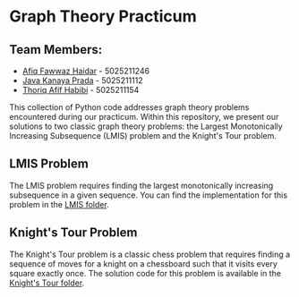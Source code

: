 # Graph Theory Practicum

## Team Members:
- [Afiq Fawwaz Haidar](https://github.com/AfiqHaidar) - 5025211246
- [Java Kanaya Prada](https://github.com/javakanaya) - 5025211112
- [Thoriq Afif Habibi](https://github.com/Thoriqaafif) - 5025211154

This collection of Python code addresses graph theory problems encountered during our practicum. Within this repository, we present our solutions to two classic graph theory problems: the Largest Monotonically Increasing Subsequence (LMIS) problem and the Knight's Tour problem.

## LMIS Problem

The LMIS problem requires finding the largest monotonically increasing subsequence in a given sequence. You can find the implementation for this problem in the [LMIS folder](LMIS/). 

## Knight's Tour Problem

The Knight's Tour problem is a classic chess problem that requires finding a sequence of moves for a knight on a chessboard such that it visits every square exactly once. The solution code for this problem is available in the [Knight's Tour folder](KnightsTour/).